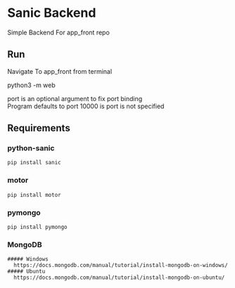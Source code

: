 # Sanic Backend
Simple Backend For app_front repo

## Run
 Navigate To app_front from terminal
 
 python3 -m web <port> 
 
 port is an optional argument to fix port binding  
 Program defaults to port 10000 is port is not specified
 
## Requirements
  ### python-sanic 
    pip install sanic 
  ### motor
    pip install motor
  ### pymongo 
    pip install pymongo 
  ### MongoDB  
    ##### Windows  
      https://docs.mongodb.com/manual/tutorial/install-mongodb-on-windows/  
    ##### Ubuntu  
      https://docs.mongodb.com/manual/tutorial/install-mongodb-on-ubuntu/  
